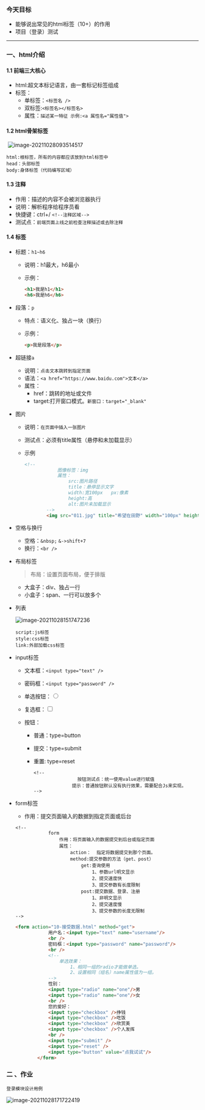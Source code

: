 ### 今天目标

- 能够说出常见的html标签（10+）的作用
- 项目（登录）测试

---

### 一、html介绍

#### 1.1 前端三大核心

- html:超文本标记语言，由一套标记标签组成
- 标签：
  - 单标签：`<标签名 />`
  - 双标签:`<标签名></标签名>`
  - 属性：`描述某一特征 示例:<a 属性名="属性值">`

#### 1.2 html骨架标签

​    ![image-20211028093514517](img/image-20211028093514517.png)

```
html:根标签，所有的内容都应该放到html标签中
head：头部标签
body:身体标签（代码编写区域）
```

#### 1.3 注释

- 作用：描述的内容不会被浏览器执行
- 说明：解析程序给程序员看
- 快捷键：ctrl+/ `<!--注释区域-->`
- 测试点：`前端页面上线之前检查注释描述或去除注释`

#### 1.4 标签

- 标题：`h1~h6`
  
  - 说明：h1最大，h6最小
  
  - 示例：
    
    ```html
    <h1>我是h1</h1>
    <h6>我是h6</h6>
    ```

- 段落：`p`
  
  - 特点：语义化、独占一块（换行）
  
  - 示例：
    
    ```html
    <p>我是段落</p>
    ```

- 超链接`a`
  
  - 说明：`点击文本跳转到指定页面`
  - 语法：`<a href="https://www.baidu.com">文本</a>`
  - 属性：
    - href：跳转的地址或文件
    - target:打开窗口模式。`新窗口：target="_blank"`

- 图片
  
  - 说明：`在页面中插入一张图片`
  
  - 测试点：必须有title属性（悬停和未加载显示）
  
  - 示例
    
    ```html
    <!--
                图像标签：img
                属性：
                    src:图片路径
                    title：悬停显示文字
                    width:宽100px   px:像素
                    height:高 
                    alt:图片未加载显示
            -->
            <img src="011.jpg" title="希望在田野" width="100px" height="200px" alt="此处有一张田野照片"/>
    ```

- 空格与换行
  
  - 空格：`&nbsp;`     `&->shift+7`
  - 换行：`<br />`

- 布局标签
  
  > 布局：设置页面布局，便于排版
  
  - 大盒子：div、独占一行
  - 小盒子：span、一行可以放多个

- 列表
  
  ![image-20211028151747236](img/image-20211028151747236.png)
  
  ```yacas
  script:js标签
  style:css标签
  link:外部加载css标签
  ```

- input标签
  
  - 文本框：`<input type="text" />`
  
  - 密码框：`<input type="password" />`
  
  - 单选按钮：<input type="radio">
  
  - 复选框：<input type="checkbox">
  
  - 按钮：
    
    - 普通：type=button
    
    - 提交：type=submit
    
    - 重置: type=reset
      
      ```yacas
      <!--
                      按钮测试点：统一使用value进行赋值
                    提示：普通按钮默认没有执行效果，需要配合Js来实现。
      -->
      ```

- form标签
  
  - 作用：提交页面输入的数据到指定页面或后台
  
  ```yacas
  <!--
              form
                  作用：将页面输入的数据提交到后台或指定页面
                  属性：
                      action：  指定将数据提交到那个页面。
                      method:提交参数的方法（get、post）
                          get:查询使用
                              1、参数url明文显示
                              2、提交速度快
                              3、提交参数有长度限制
                          post:提交数据、登录、注册
                              1、非明文显示
                              2、提交速度慢
                              3、提交参数的长度无限制
  -->
  ```
  
  ```html
  <form action="10-接受数据.html" method="get">
              用户名：<input type="text" name="username"/>
              <br />
              密码框：<input type="password" name="password"/>
              <br />
              <!--
                  单选效果：
                      1、相同一组的radio才能做单选。
                      2、设置相同（组名）name属性值为一组。
              -->
              性别：
              <input type="radio" name="one"/>男
              <input type="radio" name="one"/>女
              <br />
              您的爱好：
              <input type="checkbox" />挣钱
              <input type="checkbox" />吃饭
              <input type="checkbox" />欣赏美
              <input type="checkbox" />个人发挥
              <br />
              <input type="submit" />
              <input type="reset" />
              <input type="button" value="点我试试"/>
          </form>
  ```

### 二 、作业

```
登录模块设计用例
```

![image-20211028171722419](img/image-20211028171722419.png)
